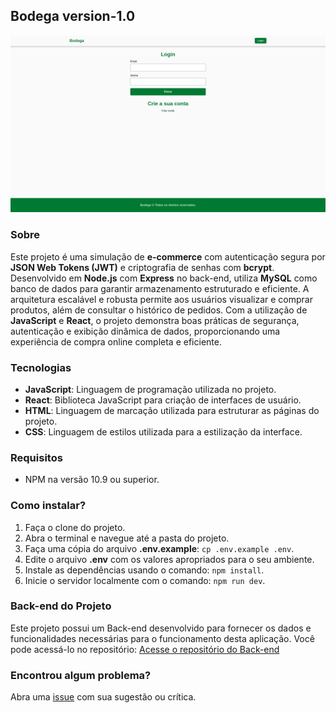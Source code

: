 ## Bodega version-1.0

![Imagem do projeto](docs/projeto-bodega.png)

### Sobre

Este projeto é uma simulação de **e-commerce** com autenticação segura por **JSON Web Tokens (JWT)** e criptografia de senhas com **bcrypt**. Desenvolvido em **Node.js** com **Express** no back-end, utiliza **MySQL** como banco de dados para garantir armazenamento estruturado e eficiente. A arquitetura escalável e robusta permite aos usuários visualizar e comprar produtos, além de consultar o histórico de pedidos. Com a utilização de **JavaScript** e **React**, o projeto demonstra boas práticas de segurança, autenticação e exibição dinâmica de dados, proporcionando uma experiência de compra online completa e eficiente.

### Tecnologias

- **JavaScript**: Linguagem de programação utilizada no projeto.
- **React**: Biblioteca JavaScript para criação de interfaces de usuário.
- **HTML**: Linguagem de marcação utilizada para estruturar as páginas do projeto.
- **CSS**: Linguagem de estilos utilizada para a estilização da interface.

### Requisitos

- NPM na versão 10.9 ou superior.

### Como instalar?

1. Faça o clone do projeto.
2. Abra o terminal e navegue até a pasta do projeto.
3. Faça uma cópia do arquivo **.env.example**: `cp .env.example .env`.
4. Edite o arquivo **.env** com os valores apropriados para o seu ambiente.
5. Instale as dependências usando o comando: `npm install`.
6. Inicie o servidor localmente com o comando: `npm run dev`.

### Back-end do Projeto

Este projeto possui um Back-end desenvolvido para fornecer os dados e funcionalidades necessárias para o funcionamento desta aplicação. Você pode acessá-lo no repositório:
[Acesse o repositório do Back-end](https://github.com/lucasrochabz/bodega-api)

### Encontrou algum problema?

Abra uma [issue](https://github.com/lucasrochabz/bodega/issues) com sua sugestão ou crítica.
